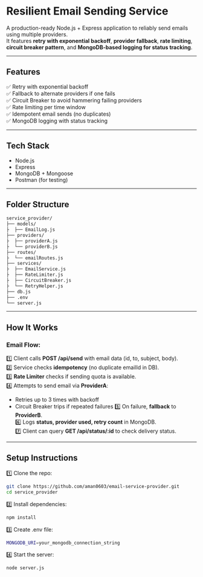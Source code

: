 # Resilient Email Sending Service

A production-ready Node.js + Express application to reliably send emails using multiple providers.  
It features **retry with exponential backoff**, **provider fallback**, **rate limiting**, **circuit breaker pattern**, and **MongoDB-based logging for status tracking**.

---

##  Features

✅ Retry with exponential backoff  
✅ Fallback to alternate providers if one fails  
✅ Circuit Breaker to avoid hammering failing providers  
✅ Rate limiting per time window  
✅ Idempotent email sends (no duplicates)  
✅ MongoDB logging with status tracking

---

## Tech Stack

- Node.js
- Express
- MongoDB + Mongoose
- Postman (for testing)

---

## Folder Structure

```bash
service_provider/
├── models/
├  ├── EmailLog.js
├── providers/
├  ├── providerA.js
├  └── providerB.js
├── routes/
├  └── emailRoutes.js
├── services/
├  ├── EmailService.js
├  ├── RateLimiter.js
├  ├── CircuitBreaker.js
├  └── RetryHelper.js
├── db.js
├── .env
└── server.js
```

---

##   How It Works

### Email Flow:

1️⃣ Client calls **POST /api/send** with email data (id, to, subject, body).  
2️⃣ Service checks **idempotency** (no duplicate emailId in DB).  
3️⃣ **Rate Limiter** checks if sending quota is available.  
4️⃣ Attempts to send email via **ProviderA**:
   - Retries up to 3 times with backoff
   - Circuit Breaker trips if repeated failures
5️⃣ On failure, **fallback** to **ProviderB**.  
6️⃣ Logs **status, provider used, retry count** in MongoDB.  
7️⃣ Client can query **GET /api/status/:id** to check delivery status.

---

##  Setup Instructions

1️⃣ Clone the repo:
```bash
git clone https://github.com/aman0603/email-service-provider.git
cd service_provider
```

2️⃣ Install dependencies:
```bash
npm install
```

3️⃣ Create .env file:
```bash
MONGODB_URI=your_mongodb_connection_string
```

4️⃣ Start the server:
```bash
node server.js
```
